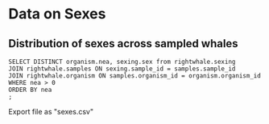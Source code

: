 # Data on Sexes

## Distribution of sexes across sampled whales
```
SELECT DISTINCT organism.nea, sexing.sex from rightwhale.sexing
JOIN rightwhale.samples ON sexing.sample_id = samples.sample_id
JOIN rightwhale.organism ON samples.organism_id = organism.organism_id
WHERE nea > 0
ORDER BY nea
;
```

Export file as "sexes.csv"
